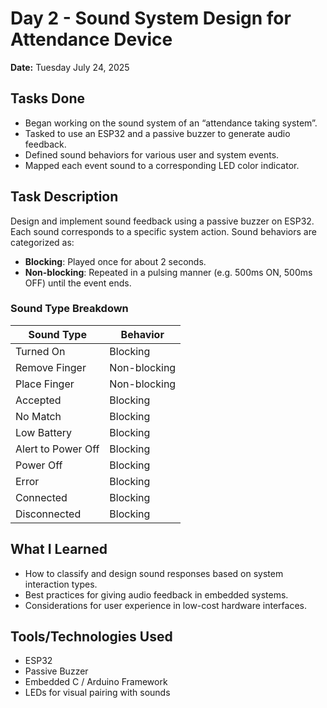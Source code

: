 # Day 2 - Sound System Design for Attendance Device

**Date:** Tuesday July 24, 2025

## Tasks Done

- Began working on the sound system of an “attendance taking system”.
- Tasked to use an ESP32 and a passive buzzer to generate audio feedback.
- Defined sound behaviors for various user and system events.
- Mapped each event sound to a corresponding LED color indicator.

## Task Description

Design and implement sound feedback using a passive buzzer on ESP32. Each sound corresponds to a specific system action. Sound behaviors are categorized as:

- **Blocking**: Played once for about 2 seconds.
- **Non-blocking**: Repeated in a pulsing manner (e.g. 500ms ON, 500ms OFF) until the event ends.

### Sound Type Breakdown

| Sound Type         | Behavior     |
|--------------------|--------------|
| Turned On          | Blocking     |
| Remove Finger      | Non-blocking |
| Place Finger       | Non-blocking |
| Accepted           | Blocking     |
| No Match           | Blocking     |
| Low Battery        | Blocking     |
| Alert to Power Off | Blocking     |
| Power Off          | Blocking     |
| Error              | Blocking     |
| Connected          | Blocking     |
| Disconnected       | Blocking     |

## What I Learned

- How to classify and design sound responses based on system interaction types.
- Best practices for giving audio feedback in embedded systems.
- Considerations for user experience in low-cost hardware interfaces.

## Tools/Technologies Used

- ESP32
- Passive Buzzer
- Embedded C / Arduino Framework
- LEDs for visual pairing with sounds
